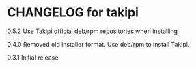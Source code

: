 # CHANGELOG for takipi

0.5.2
Use Takipi official deb/rpm repositories when installing

0.4.0
Removed old installer format. Use deb/rpm to install Takipi.

0.3.1
Initial release
